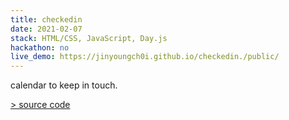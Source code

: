 ```yaml
---
title: checkedin
date: 2021-02-07
stack: HTML/CSS, JavaScript, Day.js
hackathon: no
live_demo: https://jinyoungch0i.github.io/checkedin./public/
---
```


calendar to keep in touch.

[> source code](https://github.com/jinyoungch0i/checkedin.)
